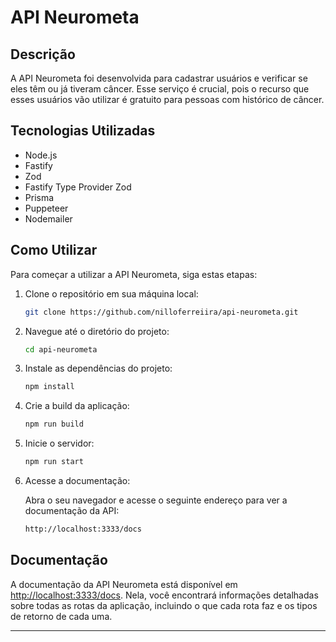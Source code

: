 # API Neurometa

## Descrição

A API Neurometa foi desenvolvida para cadastrar usuários e verificar se eles têm ou já tiveram câncer. Esse serviço é crucial, pois o recurso que esses usuários vão utilizar é gratuito para pessoas com histórico de câncer.

## Tecnologias Utilizadas

- Node.js
- Fastify
- Zod
- Fastify Type Provider Zod
- Prisma
- Puppeteer
- Nodemailer

## Como Utilizar

Para começar a utilizar a API Neurometa, siga estas etapas:

1. Clone o repositório em sua máquina local:

   ```sh
   git clone https://github.com/nilloferreiira/api-neurometa.git
   ```

2. Navegue até o diretório do projeto:

   ```sh
   cd api-neurometa
   ```

3. Instale as dependências do projeto:

   ```sh
   npm install
   ```

4. Crie a build da aplicação:

   ```sh
   npm run build
   ```

5. Inicie o servidor:

   ```sh
   npm run start
   ```

6. Acesse a documentação:

   Abra o seu navegador e acesse o seguinte endereço para ver a documentação da API:

   ```sh
   http://localhost:3333/docs
   ```

## Documentação

A documentação da API Neurometa está disponível em [http://localhost:3333/docs](http://localhost:3333/docs). Nela, você encontrará informações detalhadas sobre todas as rotas da aplicação, incluindo o que cada rota faz e os tipos de retorno de cada uma.

---